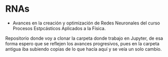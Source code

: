 # RNAs
- Avances en la creación y optimización de Redes Neuronales del curso Procesos Estpcásticos Aplicados a la Física.

Repositorio donde voy a clonar la carpeta donde trabajo en Jupyter, de esa forma espero que se reflejen los avances progresivos, pues en la carpeta antigua iba subiendo copias de lo que hacía aquí y se veía un solo cambio.
